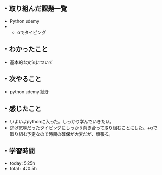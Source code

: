 ## ・取り組んだ課題一覧
- Python udemy 
- + αでタイピング

## ・わかったこと
- 基本的な文法について

## ・次やること
- python udemy 続き

## ・感じたこと
- いよいよpythonに入った。しっかり学んでいきたい。
- 逃げ気味だったタイピングにしっかり向き合って取り組むことにした。+αで取り組む予定なので時間の確保が大変だが、頑張る。

## ・学習時間
- today:   5.25h
- total  : 420.5h